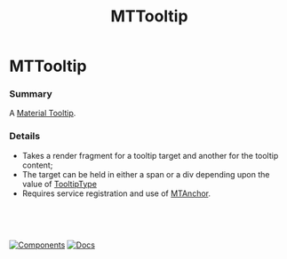 ﻿---
uid: C.MTTooltip
title: MTTooltip
---
# MTTooltip

### Summary

A [Material Tooltip](https://github.com/material-components/material-components-web/tree/master/packages/mdc-tooltip#tooltip).

### Details

-  Takes a render fragment for a tooltip target and another for the tooltip content;
-  The target can be held in either a span or a div depending upon the value of [TooltipType](xref:BlazorMdc.MTTooltip.TooltipType)
-  Requires service registration and use of [MTAnchor](xref:C.MTAnchor).

&nbsp;

&nbsp;

[![Components](https://img.shields.io/static/v1?label=Components&message=Core&color=blue)](xref:A.CoreComponents)
[![Docs](https://img.shields.io/static/v1?label=API%20Documentation&message=MTTooltip&color=brightgreen)](xref:BlazorMdc.MTTooltip)